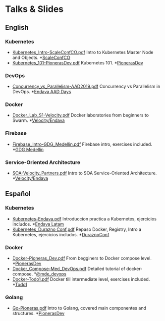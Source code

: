 # Talks &amp; Slides 

## English

### Kubernetes
- [Kubernetes_Intro-ScaleConfCO.pdf](https://github.com/twogg-git/talks/blob/master/Kubernetes_Intro-ScaleConfCO.pdf) Intro to Kubernetes Master Node and Objects. *[ScaleConfCO](http://scaleconfco.com/)    
- [Kubernetes_101-PionerasDev.pdf](https://github.com/twogg-git/talks/blob/master/Kubernetes_101-PionerasDev.pdf) Kubernetes 101. *[PionerasDev](http://pionerasdev.co/) 

### DevOps
- [Concurrency_vs_Parallelism-AAD2019.pdf](https://github.com/twogg-git/talks/blob/master/Concurrency_vs_Parallelism-AAD2019.pdf) Concurrency vs Parallelism in DevOps. *[Endava AAD Days](https://www.facebook.com/endava/)   

### Docker   
- [Docker_Lab_S1-Velocity.pdf](https://github.com/twogg-git/talks/blob/master/Docker_Lab_S1-Velocity.pdf) Docker laboratories from beginners to Swarm. *[Velocity/Endava](https://www.endava.com/)

### Firebase   
- [Firebase_Intro-GDG_Medellin.pdf](https://github.com/twogg-git/talks/blob/master/Firebase_Intro-GDG_Medellin.pdf) Firebase intro, exercises included. *[GDG Medellin](https://www.meetup.com/GDG-Medellin/)

### Service-Oriented Architecture   
- [SOA-Velocity_Partners.pdf](https://github.com/twogg-git/talks/blob/master/SOA-Velocity_Partners.pdf) Intro to SOA Service-Oriented Architecture. *[Velocity/Endava](https://www.endava.com/)

## Español

### Kubernetes    
- [Kubernetes-Endava.pdf](https://github.com/twogg-git/talks/blob/master/Kubernetes-Endava.pdf) Introduccion practica a Kubernetes, ejercicios includos. *[Endava Latam](https://www.facebook.com/EndavaLatam/)    
- [Kubernetes_Durazno Conf.pdf](https://github.com/twogg-git/talks/blob/master/Kubernetes_DuraznoConf.pdf) Repaso Docker, Registry, Intro a Kubernetes, ejercicios includos. *[DuraznoConf](http://duraznoconf.uy)    

### Docker   
- [Docker-Pioneras_Dev.pdf](https://github.com/twogg-git/talks/blob/master/Docker-Pioneras_Dev.pdf) From begginers to Docker compose level. *[PionerasDev](http://pionerasdev.co/)     
- [Docker_Compose-Med_DevOps.pdf](https://github.com/twogg-git/talks/blob/master/Docker_Compose-Med_DevOps.pdf) Detailed tutorial of docker-compose. *[@mde_devops](https://twitter.com/mde_devops)    
- [Docker-Todo1.pdf](https://github.com/twogg-git/talks/blob/master/Docker-Todo1.pdf) Docker till intermediate level, exercises included. *[Todo1](https://www.todo1services.com)

### Golang   
- [Go-Pioneras.pdf](https://github.com/twogg-git/talks/blob/master/Go-Pioneras.pdf) Intro to Golang, covered main componentes and structures. *[PionerasDev](http://pionerasdev.co/)

